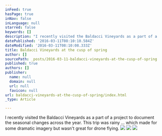 ```yaml
---
inFeed: true
hasPage: true
inNav: false
inLanguage: null
starred: false
keywords: []
description: "I recently visited the Baldacci Vineyards as a part of a project\_to document the seasonal changes \_across the year. \_This trip was rainy ... which made for some dramatic imagery but wasn't great for drone flying.\_"
datePublished: '2016-03-11T08:10:10.584Z'
dateModified: '2016-03-11T08:10:08.333Z'
title: Baldacci Vineyards at the cusp of spring
author: []
sourcePath: _posts/2016-03-11-baldacci-vineyards-at-the-cusp-of-spring.md
published: true
authors: []
publisher:
  name: null
  domain: null
  url: null
  favicon: null
url: baldacci-vineyards-at-the-cusp-of-spring/index.html
_type: Article

---
```

I recently visited the Baldacci Vineyards as a part of a project to document the seasonal changes  across the year.  This trip was rainy ... which made for some dramatic imagery but wasn't great for drone flying. ![](https://the-grid-user-content.s3-us-west-2.amazonaws.com/44f75570-f3ec-40dc-a7a3-3e9ee042527b.jpg)
![](https://the-grid-user-content.s3-us-west-2.amazonaws.com/44892627-9588-4f7d-94b9-0231ae88efd9.jpg)
![](https://the-grid-user-content.s3-us-west-2.amazonaws.com/e56311f0-8bd6-4af0-96fc-1c57709344fa.jpg)